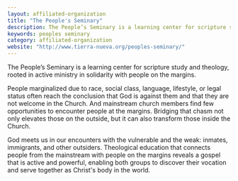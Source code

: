 ```yaml
---
layout: affiliated-organization
title: "The People's Seminary"
description: The People’s Seminary is a learning center for scripture study and theology, rooted in active ministry in solidarity with people on the margins.
keywords: peoples seminary
category: affiliated-organization
website: "http://www.tierra-nueva.org/peoples-seminary/"
---
```

The People’s Seminary is a learning center for scripture study and theology, rooted in active ministry in solidarity with people on the margins.

People marginalized due to race, social class, language, lifestyle, or legal status often reach the conclusion that God is against them and that they are not welcome in the Church. And mainstream church members find few opportunities to encounter people at the margins. Bridging that chasm not only elevates those on the outside, but it can also transform those inside the Church.

God meets us in our encounters with the vulnerable and the weak: inmates, immigrants, and other outsiders. Theological education that connects people from the mainstream with people on the margins reveals a gospel that is active and powerful, enabling both groups to discover their vocation and serve together as Christ's body in the world.
